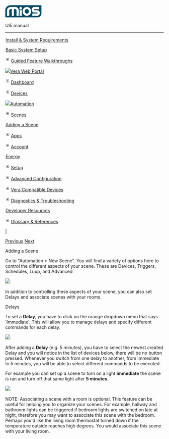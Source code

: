 ![](skins/mios/images/logo.png)

UI5 manual

  
---  
  
![](images/spacer.gif)[Install & System
Requirements](index.html#!docs5/installation_and_system_requirements_en_2_all.md)

![](images/spacer.gif)[Basic System Setup ](index.html#!docs5/getting_started_en_2_all.md)

![](images/plus.gif)[Guided Feature Walkthroughs ](index.html#!docs5/features_en_2_all.md)

![](images/minus.gif)[Vera Web Portal](index.html#!docs5/web_portal_en_2_all.md)

![](images/plus.gif)[Dashboard](index.html#!docs5/dashboard_en_2_all.md)

![](images/plus.gif)[Devices](index.html#!docs5/devices_en_2_all.md)

![](images/minus.gif)[Automation](index.html#!docs5/automation_en_2_all.md)

![](images/plus.gif)[Scenes](index.html#!docs5/scenes_en_2_all.md)

![](images/spacer.gif)[Adding a Scene](index.html#!docs5/adding_a_scene_en_2_all.md)

![](images/plus.gif)[Apps](index.html#!docs5/apps_en_2_all.md)

![](images/plus.gif)[Account](index.html#!docs5/account_en_2_all.md)

![](images/spacer.gif)[Energy](index.html#!docs5/energy_en_2_all.md)

![](images/plus.gif)[Setup](index.html#!docs5/setup_en_2_all.md)

![](images/plus.gif)[Advanced
Configuration](index.html#!docs5/advanced_configuration_en_2_all.md)

![](images/plus.gif)[Vera Compatible
Devices](index.html#!docs5/supported_hardware_en_2_all.md)

![](images/plus.gif)[Diagnostics &
Troubleshooting](index.html#!docs5/troubleshooting_en_2_all.md)

![](images/spacer.gif)[Developer Resources](index.html#!docs5/developers_en_2_all.md)

![](images/plus.gif)[Glossary & References](index.html#!docs5/reference_en_2_all.md)

|

[Previous](index.html#!docs5/scenes_en_2_all.html) [Next](apps_en_2_all.md)

Adding a Scene

  
Go to "Automation > New Scene". You will find a variety of options here to
control the different aspects of your scene. These are Devices, Triggers,
Schedules, Luup, and Advanced  
  
![](/images/mios/create-scene-home.png)  
  
In addition to controlling these aspects of your scene, you can also set
Delays and associate scenes with your rooms.

Delays

To set a **Delay**, you have to click on the orange dropdown menu that says
'Immediate'. This will allow you to manage delays and specify different
commands for each delay.

![](/images/mios/manage-delay.png)  

After adding a **Delay** (e.g. 5 minutes), you have to select the newest
created Delay and you will notice in the list of devices below, there will be
no button pressed. Whenever you switch from one delay to another, from
Immediate to 5 minutes, you will be able to select different commands to be
executed.

For example you can set up a scene to turn on a light **immediate** the scene
is ran and turn off that same light after **5 minutes**.

![](/images/mios/manage-delay1.png)

NOTE: Associating a scene with a room is optional. This feature can be useful
for helping you to organize your scenes. For example, hallway and bathroom
lights can be triggered if bedroom lights are switched on late at night,
therefore you may want to associate this scene with the bedroom. Perhaps you'd
like the living room thermostat turned down if the temperature outside reaches
high degrees. You would associate this scene with your living room.  

  

  

  

